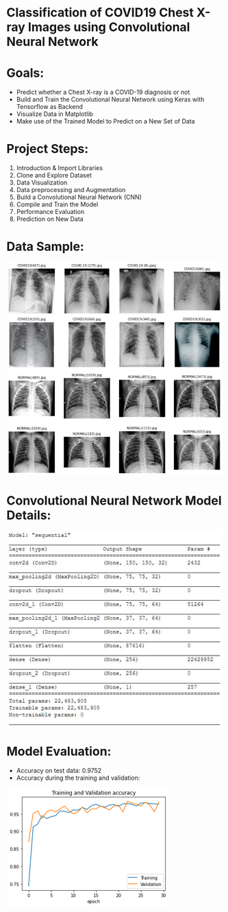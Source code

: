 # Classification of COVID19 Chest X-ray Images using Convolutional Neural Network

Goals:
======
* Predict whether a Chest X-ray is a COVID-19 diagnosis or not
* Build and Train the Convolutional Neural Network using Keras with Tensorflow as Backend
* Visualize Data in Matplotlib
* Make use of the Trained Model to Predict on a New Set of Data

Project Steps:
======
1. Introduction & Import Libraries
2. Clone and Explore Dataset 
3. Data Visualization
4. Data preprocessing and Augmentation
5. Build a Convolutional Neural Network (CNN)
6. Compile and Train the Model
7. Performance Evaluation
8. Prediction on New Data

Data Sample:
=====

![Data Sample](/images/sample_data.png)

Convolutional Neural Network Model Details:
========
![CNN Model](/images/model_details_cnn.jpg)

Model Evaluation:
====
* Accuracy on test data: 0.9752
* Accuracy during the training and validation: 

![accuracy of training and validation](/images/training_accuracy.png)
